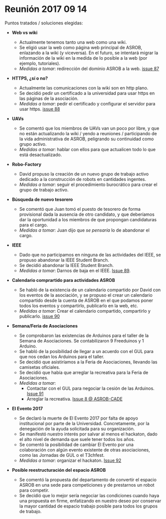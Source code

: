 # Reunión 2017 09 14

Puntos tratados / soluciones elegidas:

* **Web vs wiki**
  * Actualmente tenemos tanto una web como una wiki.
  * Se eligió usar la web como página web principal de ASROB, enlazando a la wiki (y viceversa). En el futuro, se intentará migrar la información de la wiki en la medida de lo posible a la web (por ejemplo, tutoriales).
  * *Medidas a tomar*: redirección del dominio ASROB a la web. [issue 87](https://github.com/asrob-uc3m/actas/issues/87)
  
* **HTTPS, ¿sí o no?**
  * Actualmente las comunicaciones con la wiki son en http plano.
  * Se decidió pedir un certificado a la universidad para usar https en las páginas de la asociación.
  * *Medidas a tomar*: pedir el certificado y configurar el servidor para usar https. [issue 88](https://github.com/asrob-uc3m/actas/issues/88)

* **UAVs**
  * Se comentó que los miembros de UAVs van un poco por libre, y que no están actualizando la wiki / yendo a reuniones / participando de la vida administrativa de ASROB, peligrando su continuidad como grupo activo.
  * *Medidas a tomar*: hablar con ellos para que actualicen todo lo que está desactualizado.
  
* **Robo-Factory**
   * David propuso la creación de un nuevo grupo de trabajo activo dedicado a la construcción de robots en cantidades ingentes.
   * *Medidas a tomar*: seguir el procedimiento burocrático para crear el grupo de trabajo activo.
   
* **Búsqueda de nuevo tesorero**
  * Se comentó que Juan tomó el puesto de tesorero de forma provisional dada la ausencia de otro candidato, y que deberíamos dar la oportunidad a los miembros de que propongan candidaturas para el cargo.
  * *Medidas a tomar*: Juan dijo que *se pensaría* lo de abandonar el cargo.
  
* **IEEE**
  * Dado que no participamos en ninguna de las actividades del IEEE, se propuso abandonar la IEEE Student Branch.
  *  Se decidió abandonar la IEEE Student Branch.
  * *Medidas a tomar*: Darnos de baja en el IEEE. [Issue 89](https://github.com/asrob-uc3m/actas/issues/89).
  
* **Calendario comprartido para actividades ASROB**
  * Se habló de la existencia de un calendario compartido por David con los eventos de la asociación, y se propuso el crear un calendario compartido desde la cuenta de ASROB en el que podamos poner todos los eventos y compartirlo, publicarlo en la web, etc.
  * *Medidas a tomar*: Crear el calendario compartido, compartirlo y publicarlo. [issue 90](https://github.com/asrob-uc3m/actas/issues/90)
  
* **Semana/Feria de Asociaciones**
  * Se comprobaron las existencias de Arduinos para el taller de la Semana de Asociaciones. Se contabilizaron 9 Freeduinos y 1 Arduino.
  * Se habló de la posibilidad de llegar a un acuerdo con el GUL para que nos cedan los Arduinos para el taller.
  * Se decidió que asistiríamos a la Feria de Asociaciones, llevando las camisetas oficiales.
  * Se decidió que había que arreglar la recreativa para la Feria de Asociaciones.
  * *Medidas a tomar*:
    * Contactar con el GUL para negociar la cesión de las Arduinos. [Issue 91](https://github.com/asrob-uc3m/actas/issues/91)
    * Arreglar la recreativa. [Issue 8 @ ASROB-CADE](https://github.com/asrob-uc3m/ASROB-CADE/issues/8)
    
* **El Evento 2017**
  * Se declaró la muerte de El Evento 2017 por falta de apoyo institucional por parte de la Universidad. Concretamente, por la denegación de la ayuda solicitada para su organización.
  * Se manifestó nuestro interés por salvar al menos el hackaton, dado el alto nivel de demanda que suele tener todos los años.
  * Se comentó la posibilidad de cambiar El Evento por una colaboración con algún evento existente de otras asociaciones, como las Jornadas de GUL o el T3chfest.
  * *Medidas a tomar*: organizar el hackaton. [Issue 92](https://github.com/asrob-uc3m/actas/issues/92)
  
* **Posible reestructuración del espacio ASROB**
  * Se comentó la propuesta del departamento de convertir el espacio ASROB en una sede para competiciones y de prestarnos un robot para competir.
  * Se decidió que lo mejor sería negociar las condiciones cuando haya una propuesta en firme, enfatizando en nuestro deseo por conservar la mayor cantidad de espacio trabajo posible para todos los grupos de trabajo.
  

